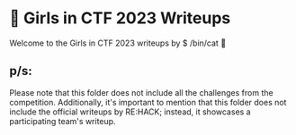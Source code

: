 # 🌠 Girls in CTF 2023 Writeups

Welcome to the Girls in CTF 2023 writeups by $ /bin/cat 🎉


## p/s: 
Please note that this folder does not include all the challenges from the competition. Additionally, it's important to mention that this folder does not include the official writeups by RE:HACK; instead, it showcases a participating team's writeup.
